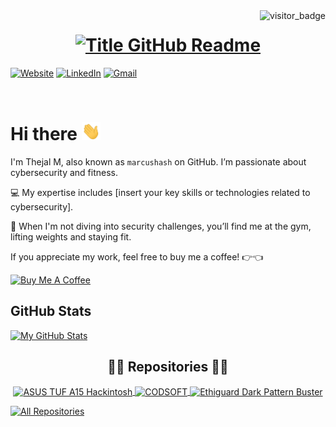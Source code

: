 <img align="right" src="https://api.visitorbadge.io/api/visitors?path=https%3A%2F%2Fgithub.com%2Fmarcushash&countColor=%23263759&style=default" alt="visitor_badge">

<h1 style="text-align: center;">
  <a href="https://git.io/typing-svg" target="_blank">
    <img src="https://readme-typing-svg.herokuapp.com?font=Inter&weight=800&size=35&duration=3000&pause=500&multiline=true&width=650&height=140&lines=Hello+there%2C+I'm+Thejal+M+%E2%9D%A4" alt="Title GitHub Readme" />
  </a>
</h1>

[![Website](https://img.shields.io/badge/Website-marcu.sh-informational?style=flat-square&color=00ADB5&logo=about.me&logoColor=white)](https://marcu.sh)
[![LinkedIn](https://img.shields.io/badge/LinkedIn-Thejal%20M-informational?style=flat-square&logo=linkedin&logoColor=white)](https://www.linkedin.com/in/thejal-m/)
[![Gmail](https://img.shields.io/badge/Gmail-thejal.m@gmail.com-informational?style=flat-square&color=EA4335&logo=gmail&logoColor=white)](mailto:thejal.m@gmail.com?subject=Hey!)

<br>

# Hi there <img src="https://raw.githubusercontent.com/marcushash/marcushash/main/wave.gif" width="30px">

I'm Thejal M, also known as `marcushash` on GitHub. I’m passionate about cybersecurity and fitness. 

💻 My expertise includes [insert your key skills or technologies related to cybersecurity].

💪 When I'm not diving into security challenges, you’ll find me at the gym, lifting weights and staying fit.

If you appreciate my work, feel free to buy me a coffee! 👉👈

<a href="https://buymeacoffee.com/marcushash" target="_blank"><img src="https://cdn.buymeacoffee.com/buttons/v2/default-red.png" alt="Buy Me A Coffee" width="150" ></a>

## GitHub Stats

[![My GitHub Stats](https://github-readme-stats.vercel.app/api?username=marcushash&show_icons=true&theme=react&bg_color=1F222E&title_color=F85D7F&hide_border=true&icon_color=F8D866)]()

<h2 style="text-align: center;">👨‍💻 Repositories 👨‍💻</h2>

<!-- Repo info cards -->
<p align="center">
  <a href="https://github.com/marcushash/ASUS-TUF-A15-HACKINTOSH">
    <img width="280" src="https://github-readme-stats.vercel.app/api/pin/?username=marcushash&repo=ASUS-TUF-A15-HACKINTOSH&theme=react&bg_color=1F222E&title_color=F85D7F&hide_border=true&icon_color=F8D866&show_icons=false" align="center" alt="ASUS TUF A15 Hackintosh"/>
  </a>
  <a href="https://github.com/marcushash/CODSOFT">
    <img width="350" src="https://github-readme-stats.vercel.app/api/pin/?username=marcushash&repo=CODSOFT&theme=react&bg_color=1F222E&title_color=F85D7F&hide_border=true&icon_color=F8D866&show_icons=false" align="center" alt="CODSOFT"/>
  </a>
  <a href="https://github.com/marcushash/Ethiguard-Dark-Pattern-Buster">
    <img width="300" src="https://github-readme-stats.vercel.app/api/pin/?username=marcushash&repo=Ethiguard-Dark-Pattern-Buster&theme=react&bg_color=1F222E&title_color=F85D7F&hide_border=true&icon_color=F8D866&show_icons=false" align="center" alt="Ethiguard Dark Pattern Buster"/>
  </a>
</p>

<a href="https://github.com/marcushash?tab=repositories"><img alt="All Repositories" title="All Repositories" src="https://custom-icon-badges.demolab.com/badge/-Click%20Here%20For%20All%20My%20Repos-1F222E?style=for-the-badge&logoColor=white&logo=repo"/></a>
